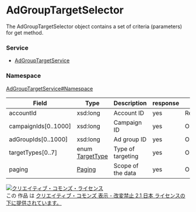 

# AdGroupTargetSelector

The AdGroupTargetSelector object contains a set of criteria (parameters) for get method.

### Service

+ [AdGroupTargetService](../../services/AdGroupTargetService.md)

### Namespace

[AdGroupTargetService#Namespace](../../services/AdGroupTargetService.md#namespace)

| Field | Type | Description | response | get |
| ----- | ---- | ----------- | -------- | --------- |
| accountId | xsd:long | Account ID | yes | Requirement | |
| campaignIds[0..1000] | xsd:long | Campaign ID | yes | Optional | |
| adGroupIds[0..1000] | xsd:long | Ad group ID | yes | Optional | |
| targetTypes[0..7] | enum [TargetType](./TargetType.md) | Type of targeting | yes | Optional | |
| paging | [Paging](../Common/Paging.md) | Scope of the data | yes | Optional | |

<a rel="license" href="http://creativecommons.org/licenses/by-nd/2.1/jp/"><img alt="クリエイティブ・コモンズ・ライセンス" style="border-width:0" src="https://i.creativecommons.org/l/by-nd/2.1/jp/88x31.png" /></a><br />この 作品 は <a rel="license" href="http://creativecommons.org/licenses/by-nd/2.1/jp/">クリエイティブ・コモンズ 表示 - 改変禁止 2.1 日本 ライセンスの下に提供されています。</a>
